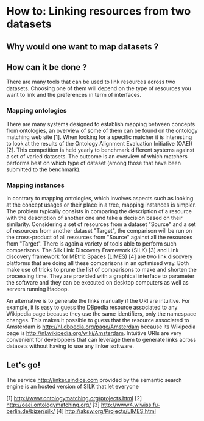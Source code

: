 # How to: Linking resources from two datasets

## Why would one want to map datasets ?

## How can it be done ?
There are many tools that can be used to link resources across two datasets. Choosing one of them will depend on the type of resources you want to link and the preferences in term of interfaces.

### Mapping ontologies
There are many systems designed to establish mapping between concepts from ontologies, an overview of some of them can be found on the ontology matching web site [1]. 
When looking for a specific matcher it is interesting to look at the results of the Ontology Alignment Evaluation Initiative (OAEI) [2].
This competition is held yearly to benchmark different systems against a set of varied datasets.
The outcome is an overview of which matchers performs best on which type of dataset (among those that have been submitted to the benchmark).

### Mapping instances
In contrary to mapping ontologies, which involves aspects such as looking at the concept usages or their place in a tree, mapping instances is simpler. 
The problem typically consists in comparing the description of a resource with the description of another one and take a decision based on their similarity.
Considering a set of resources from a dataset "Source" and a set of resources from another dataset "Target", the comparison will be run on the cross-product of all resources from "Source" against all the resources from "Target".
There is again a variety of tools able to perform such comparisons. The Silk Link Discovery Framework (SILK) [3] and LInk discovery framework for MEtric Spaces (LIMES) [4] are two link discovery platforms that are doing all these comparisons in an optimised way. Both make use of tricks to prune the list of comparisons to make and shorten the processing time. They are provided with a graphical interface to parameter the software and they can be executed on desktop computers as well as servers running Hadoop.

An alternative is to generate the links manually if the URI are intuitive. For example, it is easy to guess the DBpedia resource associated to any Wikipedia page because they use the same identifiers, only the namespace changes.
This makes it possible to guess that the resource associated to Amsterdam is <http://nl.dbpedia.org/page/Amsterdam> because its Wikipedia page is <http://nl.wikipedia.org/wiki/Amsterdam>. Intuitive URIs are very convenient for developpers that can leverage them to generate links across datasets without having to use any linker software.


## Let's go!

The service <http://linker.sindice.com> provided by the semantic search engine is an hosted version of SILK that let everyone 


[1] http://www.ontologymatching.org/projects.html
[2] http://oaei.ontologymatching.org/
[3] http://www4.wiwiss.fu-berlin.de/bizer/silk/
[4] http://aksw.org/Projects/LIMES.html
